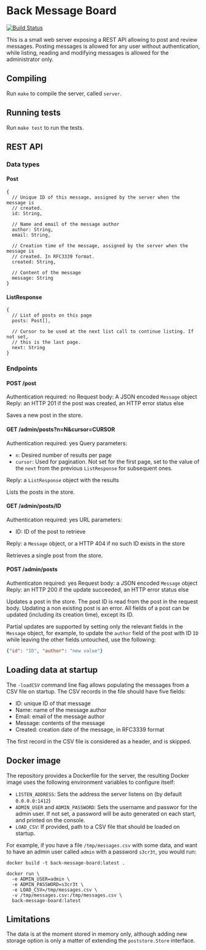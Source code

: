 # Back Message Board

[![Build Status](https://travis-ci.com/abustany/back-message-board.svg?branch=master)](https://travis-ci.com/abustany/back-message-board)

This is a small web server exposing a REST API allowing to post and review
messages. Posting messages is allowed for any user without authentication, while
listing, reading and modifying messages is allowed for the administrator only.

## Compiling

Run `make` to compile the server, called `server`.

## Running tests

Run `make test` to run the tests.

## REST API

### Data types

#### Post

```
{
  // Unique ID of this message, assigned by the server when the message is
  // created.
  id: String,

  // Name and email of the message author
  author: String,
  email: String,

  // Creation time of the message, assigned by the server when the message is
  // created. In RFC3339 format.
  created: String,

  // Content of the message
  message: String
}
```

#### ListResponse

```
{
  // List of posts on this page
  posts: Post[],

  // Cursor to be used at the next list call to continue listing. If not set,
  // this is the last page.
  next: String
}
```

### Endpoints

#### POST /post

Authentication required: no
Request body: A JSON encoded `Message` object
Reply: an HTTP 201 if the post was created, an HTTP error status else

Saves a new post in the store.

#### GET /admin/posts?n=N&cursor=CURSOR

Authentication required: yes
Query parameters:

- `n`: Desired number of results per page
- `cursor`: Used for pagination. Not set for the first page, set to the value of
  the `next` from the previous `ListResponse` for subsequent ones.

Reply: a `ListResponse` object with the results

Lists the posts in the store.

#### GET /admin/posts/ID

Authentication required: yes
URL parameters:

- ID: ID of the post to retrieve

Reply: a `Message` object, or a HTTP 404 if no such ID exists in the store

Retrieves a single post from the store.

#### POST /admin/posts

Authenticaton required: yes
Request body: a JSON encoded `Message` object
Reply: an HTTP 200 if the update succeeded, an HTTP error status else

Updates a post in the store. The post ID is read from the post in the request
body. Updating a non existing post is an error. All fields of a post can be
updated (including its creation time), except its ID.

Partial updates are supported by setting only the relevant fields in the
`Message` object, for example, to update the `author` field of the post with ID
`ID` while leaving the other fields untouched, use the following:

```json
{"id": "ID", "author": "new value"}
```

## Loading data at startup

The `-loadCSV` command line flag allows populating the messages from a CSV file
on startup. The CSV records in the file should have five fields:

- ID: unique ID of that message
- Name: name of the message author
- Email: email of the message author
- Message: contents of the message
- Created: creation date of the message, in RFC3339 format

The first record in the CSV file is considered as a header, and is skipped.

## Docker image

The repository provides a Dockerfile for the server, the resulting Docker image
uses the following environment variables to configure itself:

- `LISTEN_ADDRESS`: Sets the address the server listens on (by default `0.0.0.0:1412`)
- `ADMIN_USER` and `ADMIN_PASSWORD`: Sets the username and passwor for the admin
  user. If not set, a password will be auto generated on each start, and printed
  on the console.
- `LOAD_CSV`: If provided, path to a CSV file that should be loaded on startup.

For example, if you have a file `/tmp/messages.csv` with some data, and want to
have an admin user called `admin` with a password `s3cr3t`, you would run:

```
docker build -t back-message-board:latest .

docker run \
  -e ADMIN_USER=admin \
  -e ADMIN_PASSWORD=s3cr3t \
  -e LOAD_CSV=/tmp/messages.csv \
  -v /tmp/messages.csv:/tmp/messages.csv \
  back-message-board:latest
```

## Limitations

The data is at the moment stored in memory only, although adding new storage
option is only a matter of extending the `poststore.Store` interface.
